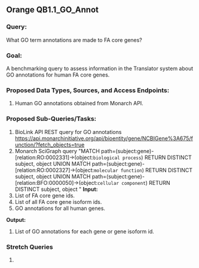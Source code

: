 ## Orange QB1.1_GO_Annot

### Query:
What GO term annotations are made to FA core  genes?

### Goal:
A benchmarking query to assess information in the Translator system about GO annotations for human FA core genes.

### Proposed Data Types, Sources, and Access Endpoints:
  1. Human GO annotations obtained from Monarch API.
  
### Proposed Sub-Queries/Tasks:
  1. BioLink API REST query for GO annotations
  https://api.monarchinitiative.org/api/bioentity/gene/NCBIGene%3A675/function/?fetch_objects=true
  2. Monarch SciGraph query
  "MATCH path=(subject:gene)-[relation:RO:0002331]->(object:`biological process`)
  RETURN DISTINCT subject, object
  UNION
  MATCH path=(subject:gene)-[relation:RO:0002327]->(object:`molecular function`)
  RETURN DISTINCT subject, object
  UNION
  MATCH path=(subject:gene)-[relation:BFO:0000050]->(object:`cellular component`)
  RETURN DISTINCT subject, object
  "
**Input:** 
  1. List of FA core gene ids.
  2. List of all FA core gene isoform ids.
  3. GO annotations for all human genes.

**Output:**
  1. List of GO annotations for each gene or gene isoform id.

 
 ### Stretch Queries
  1. 
